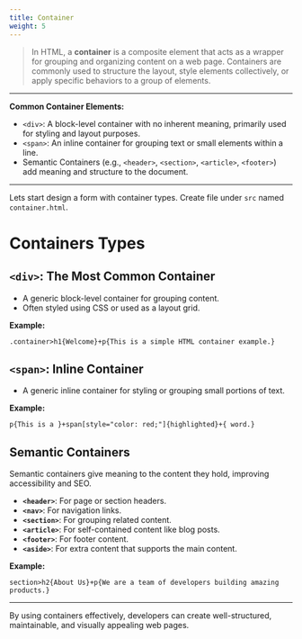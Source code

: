 ```yaml
---
title: Container
weight: 5
---
```


> In HTML, a **container** is a composite element that acts as a wrapper for grouping and organizing content on a web page. Containers are commonly used to structure the layout, style elements collectively, or apply specific behaviors to a group of elements.

---

**Common Container Elements:**
   - `<div>`: A block-level container with no inherent meaning, primarily used for styling and layout purposes.
   - `<span>`: An inline container for grouping text or small elements within a line.
   - Semantic Containers (e.g., `<header>`, `<section>`, `<article>`, `<footer>`) add meaning and structure to the document.

---


Lets start design a form with container types. Create file under `src` named `container.html`.

#  Containers Types

## `<div>`: The Most Common Container
- A generic block-level container for grouping content.
- Often styled using CSS or used as a layout grid.

**Example:**
```emmet
.container>h1{Welcome}+p{This is a simple HTML container example.}
```

## `<span>`: Inline Container
- A generic inline container for styling or grouping small portions of text.

**Example:**
```emmet
p{This is a }+span[style="color: red;"]{highlighted}+{ word.}
```

## Semantic Containers
Semantic containers give meaning to the content they hold, improving accessibility and SEO.

- **`<header>`**: For page or section headers.
- **`<nav>`**: For navigation links.
- **`<section>`**: For grouping related content.
- **`<article>`**: For self-contained content like blog posts.
- **`<footer>`**: For footer content.
- **`<aside>`**: For extra content that supports the main content.

**Example:**
```emmet
section>h2{About Us}+p{We are a team of developers building amazing products.}
```

---

By using containers effectively, developers can create well-structured, maintainable, and visually appealing web pages.